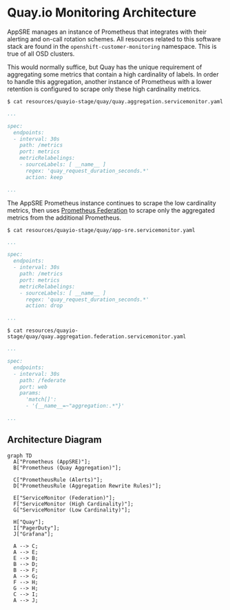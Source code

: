 # Quay.io Monitoring Architecture

AppSRE manages an instance of Prometheus that integrates with their alerting and on-call rotation schemes.
All resources related to this software stack are found in the `openshift-customer-monitoring` namespace.
This is true of all OSD clusters.

This would normally suffice, but Quay has the unique requirement of aggregating some metrics that contain a high cardinality of labels.
In order to handle this aggregation, another instance of Prometheus with a lower retention is configured to scrape only these high cardinality metrics.

`$ cat resources/quayio-stage/quay/quay.aggregation.servicemonitor.yaml`

```yaml
...

spec:
  endpoints:
  - interval: 30s
    path: /metrics
    port: metrics
    metricRelabelings:
    - sourceLabels: [ __name__ ]
      regex: 'quay_request_duration_seconds.*'
      action: keep

...
```

The AppSRE Prometheus instance continues to scrape the low cardinality metrics, then uses [Prometheus Federation] to scrape only the aggregated metrics from the additional Prometheus.

[Prometheus Federation]: https://prometheus.io/docs/prometheus/latest/federation/

`$ cat resources/quayio-stage/quay/app-sre.servicemonitor.yaml`

```yaml
...

spec:
  endpoints:
  - interval: 30s
    path: /metrics
    port: metrics
    metricRelabelings:
    - sourceLabels: [ __name__ ]
      regex: 'quay_request_duration_seconds.*'
      action: drop

...
```

`$ cat resources/quayio-stage/quay/quay.aggregation.federation.servicemonitor.yaml`

```yaml
...

spec:
  endpoints:
  - interval: 30s
    path: /federate
    port: web
    params:
      'match[]':
      - '{__name__=~"aggregation:.*"}'

...
```

## Architecture Diagram

```mermaid
graph TD
  A["Prometheus (AppSRE)"];
  B["Prometheus (Quay Aggregation)"];
  
  C["PrometheusRule (Alerts)"];
  D["PrometheusRule (Aggregation Rewrite Rules)"];

  E["ServiceMonitor (Federation)"];
  F["ServiceMonitor (High Cardinality)"];
  G["ServiceMonitor (Low Cardinality)"];

  H["Quay"];
  I["PagerDuty"];
  J["Grafana"];

  A --> C;
  A --> E;
  E --> B;
  B --> D;
  B --> F;
  A --> G;
  F --> H;
  G --> H;
  C --> I;
  A --> J;
```
